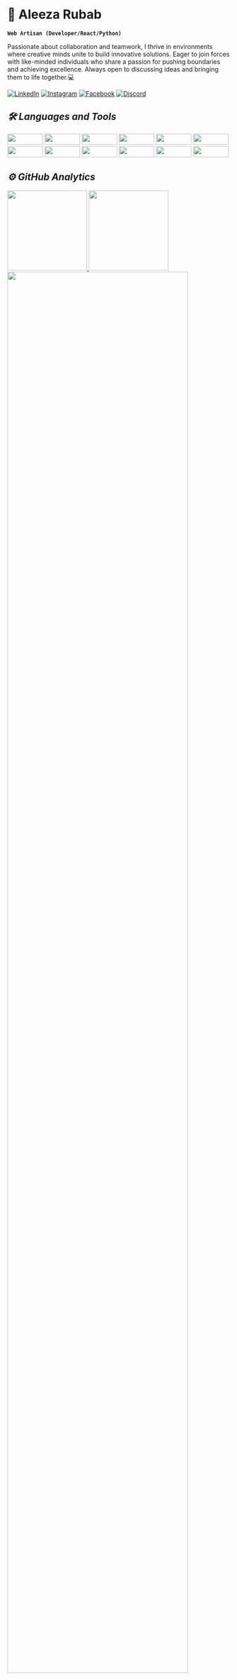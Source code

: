 # 🚀 Aleeza Rubab

**`Web Artisan (Developer/React/Python)`**

Passionate about collaboration and teamwork, I thrive in environments where creative minds unite to build innovative solutions. Eager to join forces with like-minded individuals who share a passion for pushing boundaries and achieving excellence. Always open to discussing ideas and bringing them to life together.💻



  
<a href="https://linkedin.com/in/aleezarubab" target="_blank"><img src="https://img.shields.io/badge/LinkedIn-%230077B5.svg?&style=flat-square&logo=linkedin&logoColor=white" alt="LinkedIn"></a>
<a href="https://www.instagram.com/aleeza_codes_/" target="_blank"><img src="https://img.shields.io/badge/Instagram-%23E4405F.svg?&style=flat-square&logo=instagram&logoColor=white" alt="Instagram"></a>
<a href="https://web.facebook.com/profile.php?id=61553640455034" target="_blank"><img src="https://img.shields.io/badge/Facebook-%231DA1F2.svg?&style=flat-square&logo=facebook&logoColor=white" alt="Facebook"></a>
<a href="https://discord.com/users/1099743332785209497" target="_blank"><img src="https://img.shields.io/badge/Discord-%231ED760.svg?&style=flat-square&logo=discord&logoColor=white" alt="Discord"></a>




<h2><i>🛠 Languages and Tools</i></h2> 
<p>
<!-- html5 -->
<img width ='80px' height='25px' src='https://img.shields.io/badge/HTML5-E34F26?style=for-the-badge&amp;logo=html5&amp;logoColor=white' />

<!-- css3 -->
<img width ='80px' height='25px' src='https://img.shields.io/badge/CSS3-1572B6?style=for-the-badge&amp;logo=css3&amp;logoColor=white' />

<!-- javascript -->
<img width ='80px' height='25px' src='https://img.shields.io/badge/JavaScript-323330?style=for-the-badge&amp;logo=javascript&amp;logoColor=F7DF1E' />

<!-- Tailwind -->
<img width ='80px' height='25px' src='https://img.shields.io/badge/TailwindCSS-1572B6?style=for-the-badge&amp;logo=tailwindcss&amp;logoColor=white' />

<!-- styledcomponents -->
<img width ='80px' height='25px' src='https://img.shields.io/badge/styled--components-DB7093?style=for-the-badge&amp;logo=styled-components&amp;logoColor=white' />

<!-- bootstrap -->
<img width ='80px' height='25px' src='https://img.shields.io/badge/Bootstrap-563D7C?style=for-the-badge&amp;logo=bootstrap&amp;logoColor=white' />

<!-- react -->
<img width ='80px' height='25px' src='https://img.shields.io/badge/React-20232A?style=for-the-badge&amp;logo=redux&amp;logoColor=61DAFB' />

<!-- redux -->
<img width ='80px' height='25px' src='https://img.shields.io/badge/Redux-20232A?style=for-the-badge&amp;logo=react&amp;logoColor=61DAFB' />


<!-- github -->
<img width ='80px' height='25px' src='https://img.shields.io/badge/GitHub-100000?style=for-the-badge&amp;logo=github&amp;logoColor=white' />

<!-- git -->
<img width ='80px' height='25px' src='https://img.shields.io/badge/GIT-E44C30?style=for-the-badge&amp;logo=git&amp;logoColor=white' />

<!-- netlify -->
<img width ='80px' height='25px' src='https://img.shields.io/badge/Netlify-00C7B7?style=for-the-badge&amp;logo=netlify&amp;logoColor=white' />

<!-- figma -->
<img width ='80px' height='25px' src='https://img.shields.io/badge/Figma-F24E1E?style=for-the-badge&amp;logo=figma&amp;logoColor=white' />
</p>



<h2><i>⚙️ GitHub Analytics</i></h2>

<p align="">
<a href="https://github.com/aleeza23">
  <img height="180em" src="https://github-readme-stats-git-masterrstaa-rickstaa.vercel.app/api?username=aleeza23&show_icons=true&theme=algolia&include_all_commits=true&count_private=true"/>
  <img height="180em" src="https://github-readme-stats-eight-theta.vercel.app/api/top-langs/?username=aleeza23&layout=compact&langs_count=8&theme=algolia"/>
</a>
  <img width="90%" src="https://github-readme-streak-stats.herokuapp.com/?user=aleeza23&show_icons=true&locale=en&layout=demo&theme=merko&hide_border=true" />
</p>


<!-- # Github Contributions
<h4 align="center">Isometric view of contributions in the last year.</h4>
<p align="center">
	<a href="./profile-3d-contrib/profile-night-green.svg">
		<img width="900em" src="./profile-3d-contrib/profile-night-green.svg">
	</a>
</p> -->

## I ❤ Open Source

_These are some of my noteworthy contribution projects._

<table>
<thead>
  <tr>
    <th>Project Name</th>   
  </tr>
</thead>
<tbody>
  <tr>
    <td><a href="https://github.com/aleeza23/VoiceBooker" target="_blank" rel="noopener noreferrer">VoiceBooker</a></td>
  
  </tr>
  <tr>
    <td><a href="https://github.com/aleeza23/EcoFactory" target="_blank" rel="noopener noreferrer">EcoFactory</a></td>
  </tr>

</tbody>
</table>
